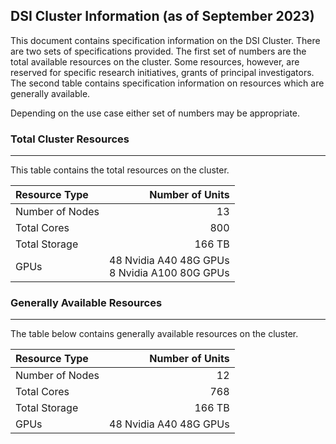 ## DSI Cluster Information (as of September 2023)

This document contains specification information on the DSI Cluster. There are two sets of specifications provided. The first set of numbers are the total available resources on the cluster. Some resources, however, are reserved for specific research initiatives, grants of principal investigators. The second table contains specification information on resources which are generally available.

Depending on the use case either set of numbers may be appropriate.

### Total Cluster Resources
---

This table contains the total resources on the cluster.


| Resource Type        | Number of Units | 
|:---------------------|--:|
Number of Nodes	| 13
Total Cores	| 800
Total Storage | 166 TB
GPUs | 48 Nvidia A40 48G GPUs  <br/> 8 Nvidia A100 80G GPUs

### Generally Available Resources
---

The table below contains generally available resources on the cluster.

| Resource Type        | Number of Units | 
|:---------------------|--:|
Number of Nodes | 12
Total Cores | 768
Total Storage | 166 TB
GPUs | 48 Nvidia A40 48G GPUs 



